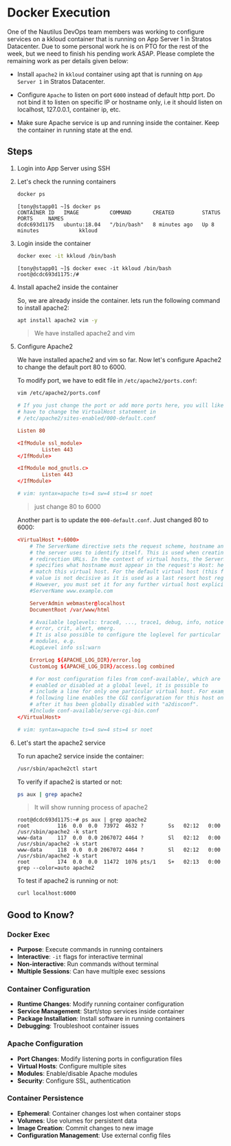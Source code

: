 # Docker Execution

One of the Nautilus DevOps team members was working to configure services on a kkloud container that is running on App Server 1 in Stratos Datacenter. Due to some personal work he is on PTO for the rest of the week, but we need to finish his pending work ASAP. Please complete the remaining work as per details given below:

- Install `apache2` in `kkloud` container using apt that is running on `App Server 1` in Stratos Datacenter.

- Configure `Apache` to listen on port `6000` instead of default http port. Do not bind it to listen on specific IP or hostname only, i.e it should listen on localhost, 127.0.0.1, container ip, etc.

- Make sure Apache service is up and running inside the container. Keep the container in running state at the end.

## Steps

1. Login into App Server using SSH
2. Let's check the running containers

    ```sh
    docker ps
    ```

    ```shell
    [tony@stapp01 ~]$ docker ps
    CONTAINER ID   IMAGE          COMMAND       CREATED         STATUS         PORTS     NAMES
    dcdc693d1175   ubuntu:18.04   "/bin/bash"   8 minutes ago   Up 8 minutes             kkloud
    ```

3. Login inside the container

    ```sh
    docker exec -it kkloud /bin/bash
    ```

    ```output
    [tony@stapp01 ~]$ docker exec -it kkloud /bin/bash
    root@dcdc693d1175:/#
    ```

4. Install apache2 inside the container

    So, we are already inside the container. lets run the following command to install apache2:

    ```sh
    apt install apache2 vim -y
    ```

    > We have installed apache2 and vim

5. Configure Apache2

    We have installed apache2 and vim so far. Now let's configure Apache2 to change the default port 80 to 6000.

    To modify port, we have to edit file in `/etc/apache2/ports.conf`:

    ```sh
    vim /etc/apache2/ports.conf
    ```

    ```conf
    # If you just change the port or add more ports here, you will likely also
    # have to change the VirtualHost statement in
    # /etc/apache2/sites-enabled/000-default.conf

    Listen 80

    <IfModule ssl_module>
            Listen 443
    </IfModule>

    <IfModule mod_gnutls.c>
            Listen 443
    </IfModule>

    # vim: syntax=apache ts=4 sw=4 sts=4 sr noet
    ```

    > just change 80 to 6000

    Another part is to update the `000-default.conf`.
    Just changed 80 to 6000:

    ```conf
    <VirtualHost *:6000>
        # The ServerName directive sets the request scheme, hostname and port that
        # the server uses to identify itself. This is used when creating
        # redirection URLs. In the context of virtual hosts, the ServerName
        # specifies what hostname must appear in the request's Host: header to
        # match this virtual host. For the default virtual host (this file) this
        # value is not decisive as it is used as a last resort host regardless.
        # However, you must set it for any further virtual host explicitly.
        #ServerName www.example.com

        ServerAdmin webmaster@localhost
        DocumentRoot /var/www/html

        # Available loglevels: trace8, ..., trace1, debug, info, notice, warn,
        # error, crit, alert, emerg.
        # It is also possible to configure the loglevel for particular
        # modules, e.g.
        #LogLevel info ssl:warn

        ErrorLog ${APACHE_LOG_DIR}/error.log
        CustomLog ${APACHE_LOG_DIR}/access.log combined

        # For most configuration files from conf-available/, which are
        # enabled or disabled at a global level, it is possible to
        # include a line for only one particular virtual host. For example the
        # following line enables the CGI configuration for this host only
        # after it has been globally disabled with "a2disconf".
        #Include conf-available/serve-cgi-bin.conf
    </VirtualHost>

    # vim: syntax=apache ts=4 sw=4 sts=4 sr noet
    ```

6. Let's start the apache2 service

    To run apache2 service inside the container:

    ```sh
    /usr/sbin/apache2ctl start
    ```

    To verify if apache2 is started or not:

    ```sh
    ps aux | grep apache2
    ```

    > It will show running process of apache2

    ```output
    root@dcdc693d1175:~# ps aux | grep apache2
    root         116  0.0  0.0  73972  4632 ?        Ss   02:12   0:00 /usr/sbin/apache2 -k start
    www-data     117  0.0  0.0 2067072 4464 ?        Sl   02:12   0:00 /usr/sbin/apache2 -k start
    www-data     118  0.0  0.0 2067072 4464 ?        Sl   02:12   0:00 /usr/sbin/apache2 -k start
    root         174  0.0  0.0  11472  1076 pts/1    S+   02:13   0:00 grep --color=auto apache2
    ```

    To test if apache2 is running or not:

    ```sh
    curl localhost:6000
    ```

## Good to Know?

### Docker Exec

- **Purpose**: Execute commands in running containers
- **Interactive**: `-it` flags for interactive terminal
- **Non-interactive**: Run commands without terminal
- **Multiple Sessions**: Can have multiple exec sessions

### Container Configuration

- **Runtime Changes**: Modify running container configuration
- **Service Management**: Start/stop services inside container
- **Package Installation**: Install software in running containers
- **Debugging**: Troubleshoot container issues

### Apache Configuration

- **Port Changes**: Modify listening ports in configuration files
- **Virtual Hosts**: Configure multiple sites
- **Modules**: Enable/disable Apache modules
- **Security**: Configure SSL, authentication

### Container Persistence

- **Ephemeral**: Container changes lost when container stops
- **Volumes**: Use volumes for persistent data
- **Image Creation**: Commit changes to new image
- **Configuration Management**: Use external config files
